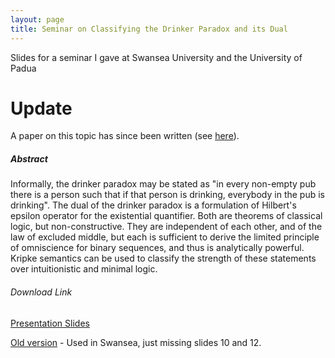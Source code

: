 ```yaml
---
layout: page
title: Seminar on Classifying the Drinker Paradox and its Dual
---
```


Slides for a seminar I gave at Swansea University and the University of Padua

# Update
A paper on this topic has since been written (see
[here](/drinker-paradox-paper)).

##### Abstract

Informally, the drinker paradox may be stated as "in every non-empty pub there
is a person such that if that person is drinking, everybody in the pub is
drinking". The dual of the drinker paradox is a formulation of Hilbert's
epsilon operator for the existential quantifier. Both are theorems of classical
logic, but non-constructive. They are independent of each other, and of the law
of excluded middle, but each is sufficient to derive the limited principle of
omniscience for binary sequences, and thus is analytically powerful. Kripke
semantics can be used to classify the strength of these statements over
intuitionistic and minimal logic.

###### Download Link

[Presentation Slides](
	https://drive.google.com/open?id=1LKnMBvQSJkGITp14sl8Es3BOi4BJ9Io4)

[Old version](
	https://drive.google.com/open?id=0BxQ7IgGGV_QKNmsycG9KSWNoVEk)
	- Used in Swansea, just missing slides 10 and 12.
